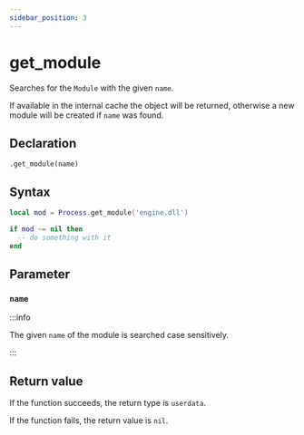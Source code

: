 ```yaml
---
sidebar_position: 3
---
```


# get_module

Searches for the `Module` with the given `name`.

If available in the internal cache the object will be returned, otherwise a new module will be created if `name` was found.

## Declaration

`.get_module(name)`

## Syntax

```lua
local mod = Process.get_module('engine.dll')

if mod ~= nil then
  -- do something with it
end
```

## Parameter

### `name`

:::info

The given `name` of the module is searched case sensitively.

:::

## Return value

If the function succeeds, the return type is `userdata`.

If the function fails, the return value is `nil`.
